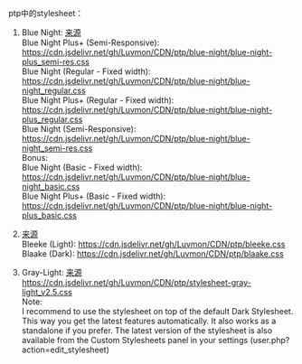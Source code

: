ptp中的stylesheet：  

1. Blue Night: [来源](https://passthepopcorn.me/forums.php?action=viewthread&threadid=36155)  
Blue Night Plus+ (Semi-Responsive):
https://cdn.jsdelivr.net/gh/Luvmon/CDN/ptp/blue-night/blue-night-plus_semi-res.css  
Blue Night (Regular - Fixed width):
https://cdn.jsdelivr.net/gh/Luvmon/CDN/ptp/blue-night/blue-night_regular.css  
Blue Night Plus+ (Regular - Fixed width):
https://cdn.jsdelivr.net/gh/Luvmon/CDN/ptp/blue-night/blue-night-plus_regular.css  
Blue Night (Semi-Responsive):
https://cdn.jsdelivr.net/gh/Luvmon/CDN/ptp/blue-night/blue-night_semi-res.css  
Bonus:  
Blue Night (Basic - Fixed width):
https://cdn.jsdelivr.net/gh/Luvmon/CDN/ptp/blue-night/blue-night_basic.css  
Blue Night Plus+ (Basic - Fixed width):
https://cdn.jsdelivr.net/gh/Luvmon/CDN/ptp/blue-night/blue-night-plus_basic.css  

2. [来源](https://passthepopcorn.me/forums.php?action=viewthread&threadid=21721)  
Bleeke (Light): https://cdn.jsdelivr.net/gh/Luvmon/CDN/ptp/bleeke.css  
Blaake (Dark): https://cdn.jsdelivr.net/gh/Luvmon/CDN/ptp/blaake.css

3. Gray-Light: [来源](https://passthepopcorn.me/forums.php?action=viewthread&threadid=23354)  
https://cdn.jsdelivr.net/gh/Luvmon/CDN/ptp/stylesheet-gray-light_v2.5.css  
Note:  
I recommend to use the stylesheet on top of the default Dark Stylesheet. This way you get the latest features automatically. It also works as a standalone if you prefer. The latest version of the stylesheet is also available from the Custom Stylesheets panel in your settings (user.php?action=edit_stylesheet)
